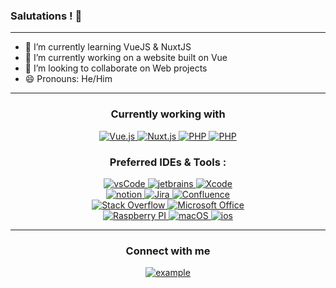 ### Salutations ! 👋
---- 
- 📖 I’m currently learning VueJS & NuxtJS
- 🔭 I’m currently working on a website built on Vue
- 👯 I’m looking to collaborate on Web projects
- 😄 Pronouns: He/Him
----  
<h3 align="center">Currently working with </h3>
   <div style="margin-top:10px" align="center">
        <a href="https://vuejs.org/" target="_blank"> 
            <img src="https://img.shields.io/badge/vue.js-4FC08D.svg?style=for-the-badge&logo=vuedotjs&logoColor=white"  
            alt="Vue.js"/> 
        </a>
        <a href="https://nuxt.com/" target="_blank"> 
            <img src="https://img.shields.io/badge/nuxt.js-00DC82.svg?style=for-the-badge&logo=nuxtdotjs&logoColor=white"  
            alt="Nuxt.js"/> 
        </a>
        <a href="https://www.php.net/" target="_blank"> 
            <img src="https://img.shields.io/badge/PHP-777BB4.svg?style=for-the-badge&logo=php&logoColor=white"  
            alt="PHP"/> 
        </a>
        <a href="https://www.typescriptlang.org/" target="_blank"> 
            <img src="https://img.shields.io/badge/TypeScript-3178C6.svg?style=for-the-badge&logo=typescript&logoColor=white"  
            alt="PHP"/> 
        </a>
    </div>

<h3 align="center">Preferred IDEs  & Tools :</h3>

<div style="margin-top:10px" align="center">
  <div>
    <a href="https://code.visualstudio.com/" target="_blank">
      <img src="https://img.shields.io/badge/vscode-007ACC.svg?style=for-the-badge&logo=visualstudiocode&logoColor=white" alt="vsCode"/> 
    </a>
    <a href="https://www.jetbrains.com/" target="_blank">
      <img src="https://img.shields.io/badge/jetbrains%20IDE-000000.svg?style=for-the-badge&logo=jetbrains&logoColor=white" alt="jetbrains" />
    </a>
     <a href="https://apps.apple.com/fr/app/xcode/id497799835?mt=12" target="_blank">
    <img src="https://img.shields.io/badge/xcode-147EFB.svg?style=for-the-badge&logo=xcode&logoColor=white" alt="Xcode" />
  </a>
  </div>
  
  <div>
    <a href="https://www.notion.so/fr-fr" target="_blank">
      <img src="https://img.shields.io/badge/notion-000000.svg?style=for-the-badge&logo=notion&logoColor=white" alt="notion" />
    </a>
    <a href="https://www.notion.so/fr-fr" target="_blank">
      <img src="https://img.shields.io/badge/jira-0052CC.svg?style=for-the-badge&logo=jira&logoColor=white" alt="Jira" />
    </a>
    <a href="https://www.atlassian.com/fr/software/confluence" target="_blank">
      <img src="https://img.shields.io/badge/confluence-172B4D.svg?style=for-the-badge&logo=confluence&logoColor=white" alt="Confluence" />
    </a>
  </div>
  
  <div>
    <a href="https://stackoverflow.com/" target="_blank">
      <img src="https://img.shields.io/badge/stack%20overflow-F58025.svg?style=for-the-badge&logo=stack-overflow&logoColor=white" alt="Stack Overflow" />
    </a>
    <a href="https://www.microsoft.com/fr-fr/microsoft-365/microsoft-office" target="_blank">
      <img src="https://img.shields.io/badge/microsoft%20office-D83B01.svg?style=for-the-badge&logo=microsoft-office&logoColor=white" alt="Microsoft Office" />
    </a>
  </div>
 
  <div>
  <a href="https://www.raspberrypi.com/" target="_blank">
    <img src="https://img.shields.io/badge/raspberry%20pi-A22846.svg?style=for-the-badge&logo=raspberry-pi&logoColor=white" alt="Raspberry PI" />
  </a>
  <a href="https://www.apple.com/fr/macos" target="_blank">
    <img src="https://img.shields.io/badge/macos-000000.svg?style=for-the-badge&logo=macos&logoColor=white" alt="macOS" />
  </a>
  <a href="https://www.apple.com/fr/ios" target="_blank">
    <img src="https://img.shields.io/badge/ios-000000.svg?style=for-the-badge&logo=ios&logoColor=white" alt="ios" />
  </a>
  </div>
</div>

----

<h3 align="center">Connect with me</h3>

<div style="margin-top:10px" align="center">
  <div>
    <a  href="https://www.linkedin.com/in/lucas-le-menn-82493422b/" target="_blank">
      <img src="https://img.shields.io/badge/Linked%20In-0A66C2.svg?style=for-the-badge&logo=linkedin&logoColor=white" alt="example"/>
    </a>
  </div>
  </div>
</div>
